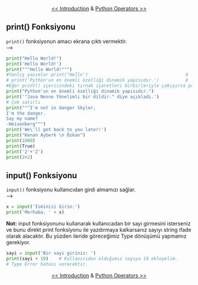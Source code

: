 <div align="center">

[<< Introduction](../0-Keywords,%20Variables,%20Notations%20and%20Data%20Types/Introductions.md) & [Python Operators >>](../2-Operators/Python_Operators.md)

</div>

## **print() Fonksiyonu**
```print()``` fonksiyonun amacı ekrana çıktı vermektir.<br>
--> 
```py
print("Hello World!")
print('Hello World!')
print("""Hello World!""")
#Yanlış yazımlar print("Hello')                                     X
# print('Python'un en önemli özelliği dinamik yapısıdır.')          X
#Eğer print() içerisindeki tırnak işaretleri birbirleriyle çakışırsa program hata verecektir.
print("Python'un en önemli özelliği dinamik yapısıdır.")
print('"Java Nesne Yönelimli bir dildir." diye açıkladı.')
# Çok satırlı
print("""I'm not in danger Skyler,
I'm the danger.
Say my name?
-Heisenberg""")
print('We\'ll get back to you later!')
print("Kenan Ayberk \n Özkan")
print(1000)
print(True)
print('2'+'2')
print(2+2)
```

## **input() Fonksiyonu**

```input()``` fonksiyonu kullanıcıdan girdi almamızı sağlar.
<br>
--> 
```py
x = input('İsminizi Girin:')
print('Merhaba, ' + x)
```

**Not:** input fonksiyonunu kullanarak kullanıcadan bir sayı girmesini isterseniz ve bunu direkt print fonksiyonu ile yazdırmaya kalkarsanız sayıyı string ifade olarak alacaktır. Bu yüzden ileride göreceğimiz Type dönüşümü yapmamız gerekiyor.

```py
sayi = input('Bir sayi giriniz: ')
print(sayi + 10)    # Kullanıcıdan aldığımız sayıya 10 ekleyelim.
# Type Error hatası verecektir.
```
<div align="center">

[<< Introduction](../0-Keywords,%20Variables,%20Notations%20and%20Data%20Types/Introductions.md) & [Python Operators >>](../2-Operators/Python_Operators.md)

</div>
